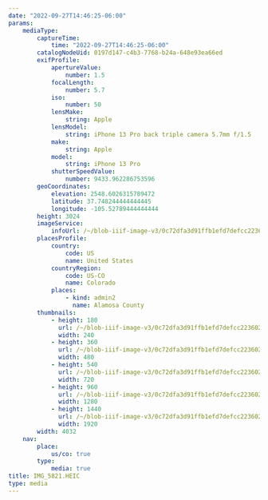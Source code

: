 ```yaml
---
date: "2022-09-27T14:46:25-06:00"
params:
    mediaType:
        captureTime:
            time: "2022-09-27T14:46:25-06:00"
        catalogNodeUid: 0197d147-c4b3-7768-b24a-648e93ea66ed
        exifProfile:
            apertureValue:
                number: 1.5
            focalLength:
                number: 5.7
            iso:
                number: 50
            lensMake:
                string: Apple
            lensModel:
                string: iPhone 13 Pro back triple camera 5.7mm f/1.5
            make:
                string: Apple
            model:
                string: iPhone 13 Pro
            shutterSpeedValue:
                number: 9433.962286753596
        geoCoordinates:
            elevation: 2548.6026315789472
            latitude: 37.748244444444445
            longitude: -105.52789444444444
        height: 3024
        imageService:
            infoUrl: /~/blob-iiif-image-v3/0c72dfa3d91ffb1efd7defcc223602944c9153d2ce2e24f1d1eb683cf6547770/info.json
        placesProfile:
            country:
                code: US
                name: United States
            countryRegion:
                code: US-CO
                name: Colorado
            places:
                - kind: admin2
                  name: Alamosa County
        thumbnails:
            - height: 180
              url: /~/blob-iiif-image-v3/0c72dfa3d91ffb1efd7defcc223602944c9153d2ce2e24f1d1eb683cf6547770/full/240%2C180/0/default.jpg
              width: 240
            - height: 360
              url: /~/blob-iiif-image-v3/0c72dfa3d91ffb1efd7defcc223602944c9153d2ce2e24f1d1eb683cf6547770/full/480%2C360/0/default.jpg
              width: 480
            - height: 540
              url: /~/blob-iiif-image-v3/0c72dfa3d91ffb1efd7defcc223602944c9153d2ce2e24f1d1eb683cf6547770/full/720%2C540/0/default.jpg
              width: 720
            - height: 960
              url: /~/blob-iiif-image-v3/0c72dfa3d91ffb1efd7defcc223602944c9153d2ce2e24f1d1eb683cf6547770/full/1280%2C960/0/default.jpg
              width: 1280
            - height: 1440
              url: /~/blob-iiif-image-v3/0c72dfa3d91ffb1efd7defcc223602944c9153d2ce2e24f1d1eb683cf6547770/full/1920%2C1440/0/default.jpg
              width: 1920
        width: 4032
    nav:
        place:
            us/co: true
        type:
            media: true
title: IMG_5821.HEIC
type: media
---
```

